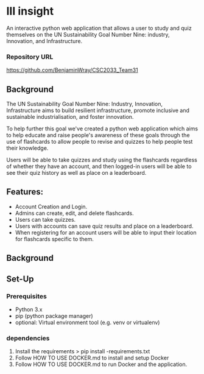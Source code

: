 # III insight
An interactive python web application that allows a user to study and quiz themselves on the UN Sustainability Goal Number Nine: industry, Innovation, and Infrastructure.

### Repository URL
https://github.com/BenjaminWray/CSC2033_Team31

## Background
The UN Sustainability Goal Number Nine: Industry, Innovation, Infrastructure aims to build resilient infrastructure, promote inclusive and sustainable industrialisation, and foster innovation. <br>

To help further this goal we've created a python web application which aims to help educate and raise people's awareness of these goals through the use of flashcards to allow people to revise and quizzes to help people test their knowledge. <br>

Users will be able to take quizzes and study using the flashcards regardless of whether they have an account, and then logged-in users will be able to see their quiz history as well as place on a leaderboard. <br>

## Features:
- Account Creation and Login.
- Admins can create, edit, and delete flashcards.
- Users can take quizzes.
- Users with accounts can save quiz results and place on a leaderboard.
- When registering for an account users will be able to input their location for flashcards specific to them.

## Background

## Set-Up
### Prerequisites
- Python 3.x
- pip (python package manager)
- optional: Virtual environment tool (e.g. venv or virtualenv)

### dependencies
1. Install the requirements > pip install -requirements.txt
2. Follow HOW TO USE DOCKER.md to install and setup Docker
3. Follow HOW TO USE DOCKER.md to run Docker and the application.

